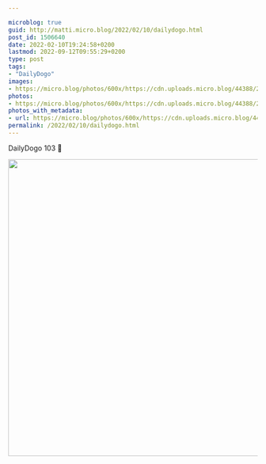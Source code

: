 ```yaml
---

microblog: true
guid: http://matti.micro.blog/2022/02/10/dailydogo.html
post_id: 1506640
date: 2022-02-10T19:24:58+0200
lastmod: 2022-09-12T09:55:29+0200
type: post
tags:
- "DailyDogo"
images:
- https://micro.blog/photos/600x/https://cdn.uploads.micro.blog/44388/2022/ee7278dfc2.jpg
photos:
- https://micro.blog/photos/600x/https://cdn.uploads.micro.blog/44388/2022/ee7278dfc2.jpg
photos_with_metadata:
- url: https://micro.blog/photos/600x/https://cdn.uploads.micro.blog/44388/2022/ee7278dfc2.jpg
permalink: /2022/02/10/dailydogo.html
---
```

DailyDogo 103 🐶

<img src="/media/uploads/2022/ee7278dfc2.jpg" width="600" height="600" alt="" />
